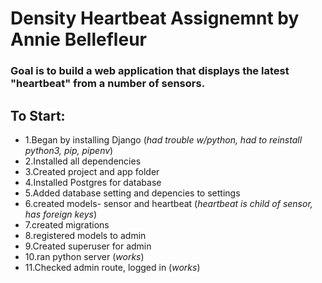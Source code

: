 # Density Heartbeat Assignemnt by Annie Bellefleur

### Goal is to build a web application that displays the latest "heartbeat" from a number of sensors. 

## To Start:
* 1.Began by installing Django
 (_had trouble w/python, had to reinstall python3, pip, pipenv_)
* 2.Installed all dependencies
* 3.Created project and app folder
* 4.Installed Postgres for database
* 5.Added database setting and depencies to settings
* 6.created models- sensor and heartbeat
(_heartbeat is child of sensor, has foreign keys_)
* 7.created migrations
* 8.registered models to admin
* 9.Created superuser for admin
* 10.ran python server (_works_)
* 11.Checked admin route, logged in (_works_)
